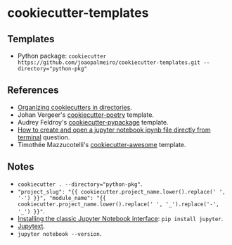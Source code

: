 # cookiecutter-templates

## Templates

- Python package: `cookiecutter https://github.com/joaopalmeiro/cookiecutter-templates.git --directory="python-pkg"`

## References

- [Organizing cookiecutters in directories](https://cookiecutter.readthedocs.io/en/latest/advanced/directories.html).
- Johan Vergeer's [cookiecutter-poetry](https://github.com/johanvergeer/cookiecutter-poetry) template.
- Audrey Feldroy's [cookiecutter-pypackage](https://github.com/audreyfeldroy/cookiecutter-pypackage) template.
- [How to create and open a jupyter notebook ipynb file directly from terminal](https://stackoverflow.com/questions/48946639/how-to-create-and-open-a-jupyter-notebook-ipynb-file-directly-from-terminal) question.
- Timothée Mazzucotelli's [cookiecutter-awesome](https://github.com/pawamoy/cookiecutter-awesome) template.

## Notes

- `cookiecutter . --directory="python-pkg"`.
- `"project_slug": "{{ cookiecutter.project_name.lower().replace(' ', '-') }}", "module_name": "{{ cookiecutter.project_name.lower().replace(' ', '_').replace('-', '_') }}"`.
- [Installing the classic Jupyter Notebook interface](https://jupyter.readthedocs.io/en/latest/install/notebook-classic.html): `pip install jupyter`.
- [Jupytext](https://github.com/mwouts/jupytext).
- `jupyter notebook --version`.
